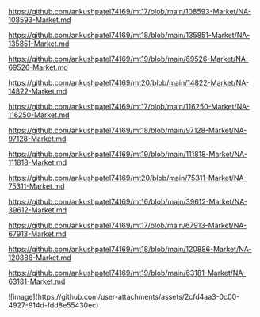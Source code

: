 <p><a href="https://github.com/ankushpatel74169/mt17/blob/main/108593-Market/NA-108593-Market.md">https://github.com/ankushpatel74169/mt17/blob/main/108593-Market/NA-108593-Market.md</a></p><p><a href="https://github.com/ankushpatel74169/mt18/blob/main/135851-Market/NA-135851-Market.md">https://github.com/ankushpatel74169/mt18/blob/main/135851-Market/NA-135851-Market.md</a></p><p><a href="https://github.com/ankushpatel74169/mt19/blob/main/69526-Market/NA-69526-Market.md">https://github.com/ankushpatel74169/mt19/blob/main/69526-Market/NA-69526-Market.md</a></p><p><a href="https://github.com/ankushpatel74169/mt20/blob/main/14822-Market/NA-14822-Market.md">https://github.com/ankushpatel74169/mt20/blob/main/14822-Market/NA-14822-Market.md</a></p><p><a href="https://github.com/ankushpatel74169/mt17/blob/main/116250-Market/NA-116250-Market.md">https://github.com/ankushpatel74169/mt17/blob/main/116250-Market/NA-116250-Market.md</a></p><p><a href="https://github.com/ankushpatel74169/mt18/blob/main/97128-Market/NA-97128-Market.md">https://github.com/ankushpatel74169/mt18/blob/main/97128-Market/NA-97128-Market.md</a></p><p><a href="https://github.com/ankushpatel74169/mt19/blob/main/111818-Market/NA-111818-Market.md">https://github.com/ankushpatel74169/mt19/blob/main/111818-Market/NA-111818-Market.md</a></p><p><a href="https://github.com/ankushpatel74169/mt20/blob/main/75311-Market/NA-75311-Market.md">https://github.com/ankushpatel74169/mt20/blob/main/75311-Market/NA-75311-Market.md</a></p><p><a href="https://github.com/ankushpatel74169/mt16/blob/main/39612-Market/NA-39612-Market.md">https://github.com/ankushpatel74169/mt16/blob/main/39612-Market/NA-39612-Market.md</a></p><p><a href="https://github.com/ankushpatel74169/mt17/blob/main/67913-Market/NA-67913-Market.md">https://github.com/ankushpatel74169/mt17/blob/main/67913-Market/NA-67913-Market.md</a></p><p><a href="https://github.com/ankushpatel74169/mt18/blob/main/120886-Market/NA-120886-Market.md">https://github.com/ankushpatel74169/mt18/blob/main/120886-Market/NA-120886-Market.md</a></p><p><a href="https://github.com/ankushpatel74169/mt19/blob/main/63181-Market/NA-63181-Market.md">https://github.com/ankushpatel74169/mt19/blob/main/63181-Market/NA-63181-Market.md</a></p>
![image](https://github.com/user-attachments/assets/2cfd4aa3-0c00-4927-914d-fdd8e55430ec)
